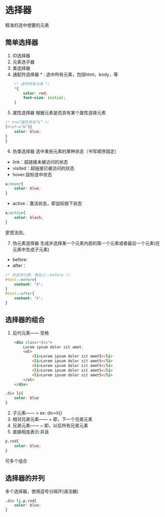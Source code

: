 # 选择器
精准的选中想要的元素

## 简单选择器
1. ID选择器
2. 元素选子器
3. 类选择器
4. 通配符选择器 * : 选中所有元素，包括html，body，等
```css
    /* 选中所有元素 */
    *{
        color: red;
        font-size: initial;
    }
```
5. 属性选择器 
根据元素是否具有某个属性选择元素
```css
/* href属性带有“b” */
[href~="b"]{
    color: blue;
}
}
```

6. 伪类选择器
选中某些元素的某种状态（书写顺序固定）
- link：超链接未被访问的状态
- visited：超链接已被访问的状态
- hover:鼠标选中状态
```css
a:hover{
    color: blue;
}
```
- active：激活状态，即鼠标按下状态
```css
a:active{
    color: black;
}
```
爱恨法则。

7. 伪元素选择器
生成并选择某一个元素内部的第一个元素或者最后一个元素(在元素中生成子元素)
- before:
- after：
```css
/* 先选中元素，再加上::before */
#test::before{
    content: "《";
}
#test::after{
    content: "》";
}
```


## 选择器的组合
1. 后代元素—— 空格
```html
    <div class="div">
        Lorem ipsum dolor sit amet.
        <ul>
            <li>Lorem ipsum dolor sit amet5</li>
            <li>Lorem ipsum dolor sit amet5</li>
            <li>Lorem ipsum dolor sit amet5</li>
            <li>Lorem ipsum dolor sit amet5</li>
            <li>Lorem ipsum dolor sit amet5</li>
        </ul>
    </div>
```
```css
.div li{
    color: blue
}
```
2. 子元素—— > ex: div>li{}
3. 相邻兄弟元素—— + 即，下一个兄弟元素
4. 兄弟元素—— ~ 即，以后所有兄弟元素
5. 直接相连表示:并且
```css
p.red{
    color: blue;
}
```
可多个组合

## 选择器的并列
多个选择器，使用逗号分隔开(语法糖)
```css
.div li,p.red{
    color: blue;
}
```